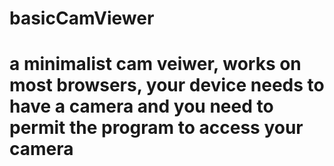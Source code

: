 # basicCamViewer
# a minimalist cam veiwer, works on most browsers, your device needs to have a camera and you need to permit the program to access your camera
